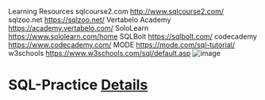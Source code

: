 Learning Resources
sqlcourse2.com	http://www.sqlcourse2.com/
sqlzoo.net	https://sqlzoo.net/
Vertabelo Academy	https://academy.vertabelo.com/
SoloLearn	https://www.sololearn.com/home
SQLBolt	https://sqlbolt.com/
codecademy	https://www.codecademy.com/
MODE	https://mode.com/sql-tutorial/
w3schools	https://www.w3schools.com/sql/default.asp
![image](https://user-images.githubusercontent.com/55506640/127029058-c1827ca1-3712-4e3d-9b19-c0d4552d498a.png)

# SQL-Practice [Details](https://github.com/MengyaCao/SQL-Practice)
